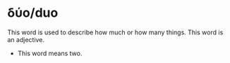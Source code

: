 # δύο/duo
This word is used to describe how much or how many things. This word is an adjective.
* This word means two.
